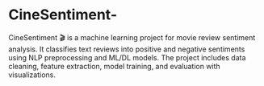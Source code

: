 # CineSentiment-
CineSentiment 🎬 is a machine learning project for movie review sentiment analysis. It classifies text reviews into positive and negative sentiments using NLP preprocessing and ML/DL models. The project includes data cleaning, feature extraction, model training, and evaluation with visualizations.
